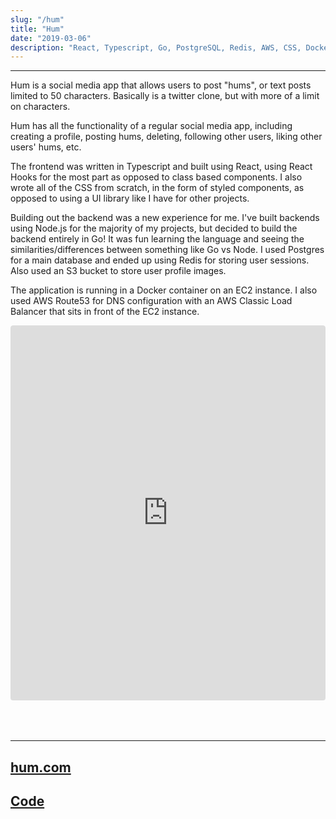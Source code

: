 ```yaml
---
slug: "/hum"
title: "Hum"
date: "2019-03-06"
description: "React, Typescript, Go, PostgreSQL, Redis, AWS, CSS, Docker"
---
```


---

Hum is a social media app that allows users to post "hums", or text posts limited to 50 characters. Basically is a twitter clone, but with more of a limit on characters.

Hum has all the functionality of a regular social media app, including creating a profile, posting hums, deleting, following other users, liking other users' hums, etc.

The frontend was written in Typescript and built using React, using React Hooks for the most part as opposed to class based components. I also wrote all of the CSS from scratch, in the form of styled components, as opposed to using a UI library like I have for other projects.

Building out the backend was a new experience for me. I've built backends using Node.js for the majority of my projects, but decided to build the backend entirely in Go! It was fun learning the language and seeing the similarities/differences between something like Go vs Node. I used Postgres for a main database and ended up using Redis for storing user sessions. Also used an S3 bucket to store user profile images.

The application is running in a Docker container on an EC2 instance. I also used AWS Route53 for DNS configuration with an AWS Classic Load Balancer that sits in front of the EC2 instance.

<div 
    style=
    "overflow: auto; 
    -webkit-overflow-scrolling: touch; 
    width: 100%;
    height: 650px;
    border-radius: 4px;"
>
        <iframe style="
            width: 100%;
            height: 600px;
            border-radius: 4px;
            border: none;"
            src="https://www.thehumapp.com/#/danny">
        </iframe>
</div>

---

## [hum.com](https://www.thehumapp.com/#/danny)

## [Code](https://github.com/danny-rangel/hum)
